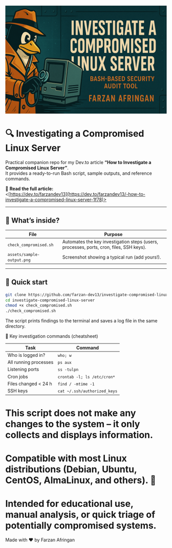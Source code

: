 <p align="center">
  <img src="assets/banner.png" alt="Project banner">
</p>



# 🔍 Investigating a Compromised Linux Server

Practical companion repo for my Dev.to article **“How to Investigate a Compromised Linux Server”**.  
It provides a ready-to-run Bash script, sample outputs, and reference commands.

📖 **Read the full article:**  
<[https://dev.to/farzandev13](https://dev.to/farzandev13/-how-to-investigate-a-compromised-linux-server-1f78)>

---

## 🧰 What’s inside?

| File | Purpose |
|------|---------|
| `check_compromised.sh` | Automates the key investigation steps (users, processes, ports, cron, files, SSH keys). |
| `assets/sample-output.png` | Screenshot showing a typical run (add yours!). |

---

## 🚀 Quick start

```bash
git clone https://github.com/farzan-dev13/investigate-compromised-linux-server.git
cd investigate-compromised-linux-server
chmod +x check_compromised.sh
./check_compromised.sh
```

The script prints findings to the terminal and saves a log file in the same directory.


🔑 Key investigation commands (cheatsheet)


| Task                  | Command                      |
| --------------------- | ---------------------------- |
| Who is logged in?     | `who; w`                     |
| All running processes | `ps aux`                     |
| Listening ports       | `ss -tulpn`                  |
| Cron jobs             | `crontab -l; ls /etc/cron*`  |
| Files changed < 24 h  | `find / -mtime -1`           |
| SSH keys              | `cat ~/.ssh/authorized_keys` |


# This script does not make any changes to the system – it only collects and displays information.
# Compatible with most Linux distributions (Debian, Ubuntu, CentOS, AlmaLinux, and others). 🐧
# Intended for educational use, manual analysis, or quick triage of potentially compromised systems.





Made with ❤️ by Farzan Afringan


